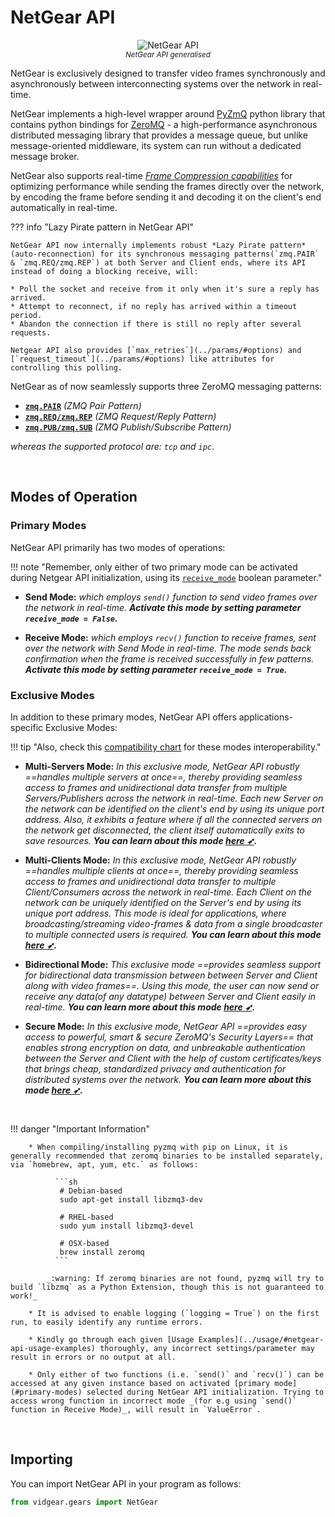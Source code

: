 <!--
===============================================
vidgear library source-code is deployed under the Apache 2.0 License:

Copyright (c) 2019-2020 Abhishek Thakur(@abhiTronix) <abhi.una12@gmail.com>

Licensed under the Apache License, Version 2.0 (the "License");
you may not use this file except in compliance with the License.
You may obtain a copy of the License at

   http://www.apache.org/licenses/LICENSE-2.0

Unless required by applicable law or agreed to in writing, software
distributed under the License is distributed on an "AS IS" BASIS,
WITHOUT WARRANTIES OR CONDITIONS OF ANY KIND, either express or implied.
See the License for the specific language governing permissions and
limitations under the License.
===============================================
-->

# NetGear API 

<p align="center">
  <img src="../../../assets/images/netgear.png" alt="NetGear API" title="Designed by Abhishek Thakur(@abhiTronix), under CC-BY-NC-SA 4.0 License"/>
  <br>
  <sub><i>NetGear API generalised</i></sub>
</p>


NetGear is exclusively designed to transfer video frames synchronously and asynchronously between interconnecting systems over the network in real-time.

NetGear implements a high-level wrapper around [PyZmQ](https://github.com/zeromq/pyzmq) python library that contains python bindings for [ZeroMQ](http://zeromq.org/) - a high-performance asynchronous distributed messaging library that provides a message queue, but unlike message-oriented middleware, its system can run without a dedicated message broker. 

NetGear also supports real-time [*Frame Compression capabilities*](../advanced/compression/) for optimizing performance while sending the frames directly over the network, by encoding the frame before sending it and decoding it on the client's end automatically in real-time.

??? info "Lazy Pirate pattern in NetGear API"

	NetGear API now internally implements robust *Lazy Pirate pattern* (auto-reconnection) for its synchronous messaging patterns(`zmq.PAIR` & `zmq.REQ/zmq.REP`) at both Server and Client ends, where its API instead of doing a blocking receive, will:

	* Poll the socket and receive from it only when it's sure a reply has arrived.
	* Attempt to reconnect, if no reply has arrived within a timeout period.
	* Abandon the connection if there is still no reply after several requests.

	Netgear API also provides [`max_retries`](../params/#options) and [`request_timeout`](../params/#options) like attributes for controlling this polling.
 

NetGear as of now seamlessly supports three ZeroMQ messaging patterns:

* [**`zmq.PAIR`**](https://learning-0mq-with-pyzmq.readthedocs.io/en/latest/pyzmq/patterns/pair.html) _(ZMQ Pair Pattern)_ 
* [**`zmq.REQ/zmq.REP`**](https://learning-0mq-with-pyzmq.readthedocs.io/en/latest/pyzmq/patterns/client_server.html) _(ZMQ Request/Reply Pattern)_
* [**`zmq.PUB/zmq.SUB`**](https://learning-0mq-with-pyzmq.readthedocs.io/en/latest/pyzmq/patterns/pubsub.html) _(ZMQ Publish/Subscribe Pattern)_

_whereas the supported protocol are: `tcp` and `ipc`_.


&nbsp; 

## Modes of Operation

### Primary Modes

NetGear API primarily has two modes of operations:

!!! note "Remember, only either of two primary mode can be activated during Netgear API initialization, using its [`receive_mode`](../params/#receive_mode) boolean parameter."

* **Send Mode:** _which employs `send()` function to send video frames over the network in real-time. **Activate this mode by setting parameter `receive_mode = False`.**_
  
* **Receive Mode:** _which employs `recv()` function to receive frames, sent over the network with *Send Mode* in real-time. The mode sends back confirmation when the frame is received successfully in few patterns. **Activate this mode by setting parameter `receive_mode = True`.**_

### Exclusive Modes

In addition to these primary modes, NetGear API offers applications-specific Exclusive Modes:

!!! tip "Also, check this [compatibility chart](../../../help/netgear_faqs/#what-exclusive-modes-are-compatible-with-each-other-in-netgear-api) for these modes interoperability."

* **Multi-Servers Mode:** _In this exclusive mode, NetGear API robustly ==handles multiple servers at once==, thereby providing seamless access to frames and unidirectional data transfer from multiple Servers/Publishers across the network in real-time. Each new Server on the network can be identified on the client's end by using its unique port address. Also, it exhibits a feature where if all the connected servers on the network get disconnected, the client itself automatically exits to save resources. **You can learn about this mode [here ➶](../advanced/multi_server/).**_

* **Multi-Clients Mode:** _In this exclusive mode, NetGear API robustly ==handles multiple clients at once==, thereby providing seamless access to frames and unidirectional data transfer to multiple Client/Consumers across the network in real-time. Each Client on the network can be uniquely identified on the Server's end by using its unique port address. This mode is ideal for applications, where broadcasting/streaming video-frames & data from a single broadcaster to multiple connected users is required. **You can learn about this mode [here ➶](../advanced/multi_client/).**_

* **Bidirectional Mode:** _This exclusive mode ==provides seamless support for bidirectional data transmission between between Server and Client along with video frames==. Using this mode, the user can now send or receive any data(of any datatype) between Server and Client easily in real-time. **You can learn more about this mode [here ➶](../advanced/bidirectional_mode/).**_

* **Secure Mode:** _In this exclusive mode, NetGear API ==provides easy access to powerful, smart & secure ZeroMQ's Security Layers== that enables strong encryption on data, and unbreakable authentication between the Server and Client with the help of custom certificates/keys that brings cheap, standardized privacy and authentication for distributed systems over the network. **You can learn more about this mode [here ➶](../advanced/secure_mode/).**_

&nbsp; 



!!! danger "Important Information"  

		* When compiling/installing pyzmq with pip on Linux, it is generally recommended that zeromq binaries to be installed separately, via `homebrew, apt, yum, etc.` as follows:

			  ```sh
			   # Debian-based
			   sudo apt-get install libzmq3-dev
			    
			   # RHEL-based
			   sudo yum install libzmq3-devel

			   # OSX-based
			   brew install zeromq
			  ```

		  	_:warning: If zeromq binaries are not found, pyzmq will try to build `libzmq` as a Python Extension, though this is not guaranteed to work!_

		* It is advised to enable logging (`logging = True`) on the first run, to easily identify any runtime errors.

		* Kindly go through each given [Usage Examples](../usage/#netgear-api-usage-examples) thoroughly, any incorrect settings/parameter may result in errors or no output at all.

		* Only either of two functions (i.e. `send()` and `recv()`) can be accessed at any given instance based on activated [primary mode](#primary-modes) selected during NetGear API initialization. Trying to access wrong function in incorrect mode _(for e.g using `send()` function in Receive Mode)_, will result in `ValueError`.

&nbsp; 

## Importing

You can import NetGear API in your program as follows:

```python
from vidgear.gears import NetGear
```

&nbsp; 